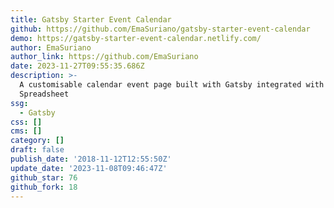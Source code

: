 ```yaml
---
title: Gatsby Starter Event Calendar
github: https://github.com/EmaSuriano/gatsby-starter-event-calendar
demo: https://gatsby-starter-event-calendar.netlify.com/
author: EmaSuriano
author_link: https://github.com/EmaSuriano
date: 2023-11-27T09:55:35.686Z
description: >-
  A customisable calendar event page built with Gatsby integrated with Google
  Spreadsheet
ssg:
  - Gatsby
css: []
cms: []
category: []
draft: false
publish_date: '2018-11-12T12:55:50Z'
update_date: '2023-11-08T09:46:47Z'
github_star: 76
github_fork: 18
---
```

